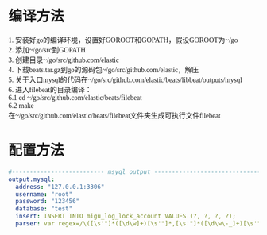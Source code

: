 # 编译方法
<font face="JetBrains Mono">1. 安装好go的编译环境，设置好GOROOT和GOPATH，假设GOROOT为~/go</font>
<br/>
<font face="JetBrains Mono">2. 添加~/go/src到GOPATH</font>
<br/>
<font face="JetBrains Mono">3. 创建目录~/go/src/github.com/elastic</font>
<br/>
<font face="JetBrains Mono">4. 下载beats.tar.gz到go的源码包~/go/src/github.com/elastic，解压</font>
<br/>
<font face="JetBrains Mono">5. 关于入口mysql的代码在~/go/src/github.com/elastic/beats/libbeat/outputs/mysql</font>
<br/>
<font face="JetBrains Mono">6. 进入filebeat的目录编译：</font>
<br/>
<font face="JetBrains Mono">6.1 cd ~/go/src/github.com/elastic/beats/filebeat</font>
<br/>
<font face="JetBrains Mono">6.2 make </font>
<br/>
<font face="JetBrains Mono">在~/go/src/github.com/elastic/beats/filebeat文件夹生成可执行文件filebeat</font>

# 配置方法
```yaml
#-------------------------- msyql output ------------------------------
output.mysql:
  address: "127.0.0.1:3306"
  username: "root"
  password: "123456"
  database: "test"
  insert: INSERT INTO migu_log_lock_account VALUES (?, ?, ?, ?);
  parser: var regex=/\([\s'"]*([\d\w]+)[\s'"]*,[\s'"]*([\d\w\-_]+)[\s'"]*,[\s'"]*([\d:\-\s]*)[\s'"]*,[\s]*(\d*)[\s]*\)/; $$ = regex.exec($).slice(1,5); # line parser
```

